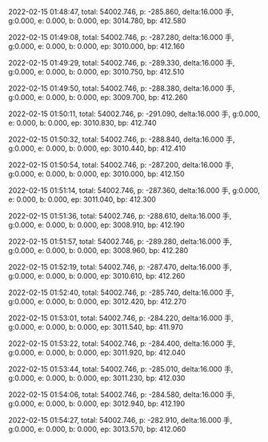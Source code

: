 2022-02-15 01:48:47, total: 54002.746, p: -285.860, delta:16.000 手, g:0.000, e: 0.000, b: 0.000, ep: 3014.780, bp: 412.580

2022-02-15 01:49:08, total: 54002.746, p: -287.280, delta:16.000 手, g:0.000, e: 0.000, b: 0.000, ep: 3010.000, bp: 412.160

2022-02-15 01:49:29, total: 54002.746, p: -289.330, delta:16.000 手, g:0.000, e: 0.000, b: 0.000, ep: 3010.750, bp: 412.510

2022-02-15 01:49:50, total: 54002.746, p: -288.380, delta:16.000 手, g:0.000, e: 0.000, b: 0.000, ep: 3009.700, bp: 412.260

2022-02-15 01:50:11, total: 54002.746, p: -291.090, delta:16.000 手, g:0.000, e: 0.000, b: 0.000, ep: 3010.830, bp: 412.740

2022-02-15 01:50:32, total: 54002.746, p: -288.840, delta:16.000 手, g:0.000, e: 0.000, b: 0.000, ep: 3010.440, bp: 412.410

2022-02-15 01:50:54, total: 54002.746, p: -287.200, delta:16.000 手, g:0.000, e: 0.000, b: 0.000, ep: 3010.000, bp: 412.150

2022-02-15 01:51:14, total: 54002.746, p: -287.360, delta:16.000 手, g:0.000, e: 0.000, b: 0.000, ep: 3011.040, bp: 412.300

2022-02-15 01:51:36, total: 54002.746, p: -288.610, delta:16.000 手, g:0.000, e: 0.000, b: 0.000, ep: 3008.910, bp: 412.190

2022-02-15 01:51:57, total: 54002.746, p: -289.280, delta:16.000 手, g:0.000, e: 0.000, b: 0.000, ep: 3008.960, bp: 412.280

2022-02-15 01:52:19, total: 54002.746, p: -287.470, delta:16.000 手, g:0.000, e: 0.000, b: 0.000, ep: 3010.610, bp: 412.260

2022-02-15 01:52:40, total: 54002.746, p: -285.740, delta:16.000 手, g:0.000, e: 0.000, b: 0.000, ep: 3012.420, bp: 412.270

2022-02-15 01:53:01, total: 54002.746, p: -284.220, delta:16.000 手, g:0.000, e: 0.000, b: 0.000, ep: 3011.540, bp: 411.970

2022-02-15 01:53:22, total: 54002.746, p: -284.400, delta:16.000 手, g:0.000, e: 0.000, b: 0.000, ep: 3011.920, bp: 412.040

2022-02-15 01:53:44, total: 54002.746, p: -285.010, delta:16.000 手, g:0.000, e: 0.000, b: 0.000, ep: 3011.230, bp: 412.030

2022-02-15 01:54:06, total: 54002.746, p: -284.580, delta:16.000 手, g:0.000, e: 0.000, b: 0.000, ep: 3012.940, bp: 412.190

2022-02-15 01:54:27, total: 54002.746, p: -282.910, delta:16.000 手, g:0.000, e: 0.000, b: 0.000, ep: 3013.570, bp: 412.060
